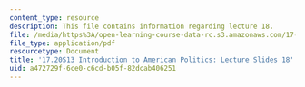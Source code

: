 ```yaml
---
content_type: resource
description: This file contains information regarding lecture 18.
file: /media/https%3A/open-learning-course-data-rc.s3.amazonaws.com/17-20-introduction-to-american-politics-spring-2013/a472729f6ce0c6cdb05f82dcab406251_MIT17_20S13_Lecture18.pdf
file_type: application/pdf
resourcetype: Document
title: '17.20S13 Introduction to American Politics: Lecture Slides 18'
uid: a472729f-6ce0-c6cd-b05f-82dcab406251
---
```

